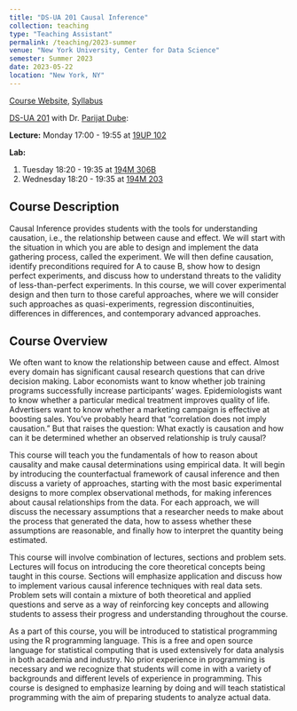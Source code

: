 ```yaml
---
title: "DS-UA 201 Causal Inference"
collection: teaching
type: "Teaching Assistant"
permalink: /teaching/2023-summer
venue: "New York University, Center for Data Science"
semester: Summer 2023
date: 2023-05-22
location: "New York, NY"
---
```


[Course Website](https://brightspace.nyu.edu/d2l/home/290575), [Syllabus](https://brightspace.nyu.edu/content/enforced/290575-SU23_DS-UA_201_1_001/Syllabus_Summer_2023.pdf)


[DS-UA 201](https://brightspace.nyu.edu/d2l/home/290575) with Dr. [Parijat Dube](https://www.linkedin.com/in/parijatdube/): 

**Lecture:** Monday 17:00 - 19:55 at [19UP 102](https://goo.gl/maps/64zUc4HM6Ph2ct6F9)

**Lab:** 
  1. Tuesday 18:20 - 19:35 at [194M 306B](https://goo.gl/maps/ntB8XfEJ3U4tWHoK7)
  2. Wednesday 18:20 - 19:35 at [194M 203](https://goo.gl/maps/ntB8XfEJ3U4tWHoK7)


## Course Description

Causal Inference provides students with the tools for understanding causation, i.e., the relationship between cause and effect. We will start with the situation in which you are able to design and implement the data gathering process, called the experiment. We will then define causation, identify preconditions required for A to cause B, show how to design perfect experiments, and discuss how to understand threats to the validity of less-than-perfect experiments. In this course, we will cover experimental design and then turn to those careful approaches, where we will consider such approaches as quasi-experiments, regression discontinuities, differences in differences, and contemporary advanced approaches.


## Course Overview

We often want to know the relationship between cause and effect. Almost every domain has significant causal research questions that can drive decision making. Labor economists want to know whether job training programs successfully increase participants’ wages. Epidemiologists want to
know whether a particular medical treatment improves quality of life. Advertisers want to know
whether a marketing campaign is effective at boosting sales. You’ve probably heard that “correlation does not imply causation.” But that raises the question: What exactly is causation and how can it be determined whether an observed relationship is truly causal?

This course will teach you the fundamentals of how to reason about causality and make causal
determinations using empirical data. It will begin by introducing the counterfactual framework of
causal inference and then discuss a variety of approaches, starting with the most basic experimental
designs to more complex observational methods, for making inferences about causal relationships
from the data. For each approach, we will discuss the necessary assumptions that a researcher needs to make about the process that generated the data, how to assess whether these assumptions
are reasonable, and finally how to interpret the quantity being estimated.

This course will involve combination of lectures, sections and problem sets. Lectures will focus
on introducing the core theoretical concepts being taught in this course. Sections will emphasize
application and discuss how to implement various causal inference techniques with real data sets.
Problem sets will contain a mixture of both theoretical and applied questions and serve as a way of
reinforcing key concepts and allowing students to assess their progress and understanding throughout the course.

As a part of this course, you will be introduced to statistical programming using the R programming language. This is a free and open source language for statistical computing that is used
extensively for data analysis in both academia and industry. No prior experience in programming is
necessary and we recognize that students will come in with a variety of backgrounds and different
levels of experience in programming. This course is designed to emphasize learning by doing and
will teach statistical programming with the aim of preparing students to analyze actual data.


<!---

[Common Course Syllabus](https://cs.nyu.edu/elearning/CSCI_UA_0002/common_syllabus.php)

## In-class Tutoring


[CSCI-UA.0002-004](https://cs.nyu.edu/courses/spring23/CSCI-UA.0002-004/) with Prof. [Mihir Patil](https://www.mihirpatil.com/): 
Monday / Wednesday 09:30 - 10:45 at [CIWW 202](https://www.google.com/maps/place/Warren+Weaver+Hall+(CIWW)/@40.7286922,-73.9978364,17z/data=!4m10!1m2!2m1!1sciww+202!3m6!1s0x89c259906db143b9:0xed44ab7a17b0816f!8m2!3d40.7286882!4d-73.9956477!15sCghjaXd3IDIwMpIBBnNjaG9vbOABAA!16s%2Fg%2F11c54n5s8f)


[CSCI-UA.0002-010](https://cs.nyu.edu/courses/fall22/CSCI-UA.0002-010/) with Prof. [Khye Borg Liew](https://www.linkedin.com/in/khye-borg/): Tuesday/Thursday 15:30-16:45 ONLINE


## Drop-in Tutoring

Monday 21:00-21:30 on [Zoom](https://docs.google.com/forms/d/e/1FAIpQLSdi9V5vmB0Ti2Ti5jtj-u6-U1bWucVj4oKpeHDA2Kg_iWLN-g/viewform?usp=sf_link)

Tuesday 21:00-22:30 on [Zoom](https://docs.google.com/forms/d/e/1FAIpQLSdi9V5vmB0Ti2Ti5jtj-u6-U1bWucVj4oKpeHDA2Kg_iWLN-g/viewform?usp=sf_link)

Wednesday 21:00-22:30 on [Zoom](https://docs.google.com/forms/d/e/1FAIpQLSdi9V5vmB0Ti2Ti5jtj-u6-U1bWucVj4oKpeHDA2Kg_iWLN-g/viewform?usp=sf_link)

-->
